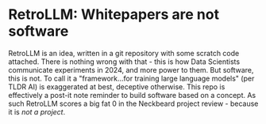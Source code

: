 # RetroLLM: Whitepapers are not software

RetroLLM is an idea, written in a git repository with some scratch code attached. There is nothing wrong with that - this is how Data Scientists communicate experiments in 2024, and more power to them. But software, this is not. To call it a "framework...for training large language models" (per TLDR AI) is exaggerated at best, deceptive otherwise. This repo is effectively a post-it note reminder to build software based on a concept. As such RetroLLM scores a big fat 0 in the Neckbeard project review - because it is _not a project_.

